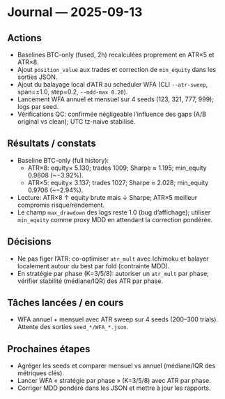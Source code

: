 # Journal — 2025-09-13

## Actions
- Baselines BTC-only (fused, 2h) recalculées proprement en ATR×5 et ATR×8.
- Ajout `position_value` aux trades et correction de `min_equity` dans les sorties JSON.
- Ajout du balayage local d’ATR au scheduler WFA (CLI `--atr-sweep`, span=±1.0, step=0.2, `--mdd-max 0.20`).
- Lancement WFA annuel et mensuel sur 4 seeds (123, 321, 777, 999); logs par seed.
- Vérifications QC: confirmée négligeable l’influence des gaps (A/B original vs clean); UTC tz-naive stabilisé.

## Résultats / constats
- Baseline BTC-only (full history):
  - ATR×8: equity× 5.130; trades 1009; Sharpe ≈ 1.195; min_equity 0.9608 (~−3.92%).
  - ATR×5: equity× 3.137; trades 1027; Sharpe ≈ 2.028; min_equity 0.9706 (~−2.94%).
- Lecture: ATR×8 ↑ equity brute mais ↓ Sharpe; ATR×5 meilleur compromis risque/rendement.
- Le champ `max_drawdown` des logs reste 1.0 (bug d’affichage); utiliser `min_equity` comme proxy MDD en attendant la correction pondérée.

## Décisions
- Ne pas figer l’ATR: co-optimiser `atr_mult` avec Ichimoku et balayer localement autour du best par fold (contrainte MDD).
- En stratégie par phase (K=3/5/8): autoriser un `atr_mult` par phase; vérifier stabilité (médiane/IQR) des ATR par phase.

## Tâches lancées / en cours
- WFA annuel + mensuel avec ATR sweep sur 4 seeds (200–300 trials). Attente des sorties `seed_*/WFA_*.json`.

## Prochaines étapes
- Agréger les seeds et comparer mensuel vs annuel (médiane/IQR des métriques clés).
- Lancer WFA « stratégie par phase » (K=3/5/8) avec ATR par phase.
- Corriger MDD pondéré dans les JSON et mettre à jour les rapports.
